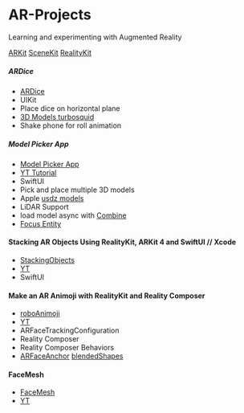# AR-Projects
Learning and experimenting with Augmented Reality 

[ARKit](https://developer.apple.com/augmented-reality/arkit/)
[SceneKit](https://developer.apple.com/documentation/scenekit)
[RealityKit](https://developer.apple.com/documentation/realitykit/)

##### ARDice
 - [ARDice](https://github.com/hectorsvill/AR-Projects/tree/master/Projects/ARDice/ARDice)
 - UIKit
 - Place dice on horizontal plane
 - [3D Models turbosquid](https://www.turbosquid.com)
 - Shake phone for roll animation 
 
##### Model Picker App
 - [Model Picker App](https://github.com/hectorsvill/AR-Projects/tree/master/Projects/ModelPickerApp/ModelPickerApp)
- [YT Tutorial](https://www.youtube.com/watch?v=9R_G0EI-UoI&list=PLBv1NzmBcY51I2qFurJv8Kk5jw1JIJeeY)
- SwiftUI
-  Pick and place multiple 3D models
- Apple [usdz models](https://developer.apple.com/augmented-reality/quick-look/)
- LiDAR Support 
- load model async with [Combine](https://developer.apple.com/documentation/combine)
- [Focus Entity](https://github.com/maxxfrazer/FocusEntity)


#### Stacking AR Objects Using RealityKit, ARKit 4 and SwiftUI // Xcode
- [StackingObjects](https://github.com/hectorsvill/AR-Projects/blob/master/Projects/StackingObjects/StackingObjects/ContentView.swift)
- [YT](https://www.youtube.com/watch?v=mPJiRtNzIHw)
- SwiftUI


#### Make an AR Animoji with RealityKit and Reality Composer
- [roboAnimoji](https://github.com/hectorsvill/AR-Projects/blob/master/Projects/roboAnimoji/roboAnimoji/ViewController.swift)
- [YT](https://www.youtube.com/watch?v=xXX2s-cWJNw)
- ARFaceTrackingConfiguration
- Reality Composer
- Reality Composer Behaviors
- [ ARFaceAnchor](https://developer.apple.com/documentation/arkit/arfaceanchor?language=objc) [blendedShapes](https://developer.apple.com/documentation/arkit/arfaceanchor/2928251-blendshapes?language=objc)

#### FaceMesh
- [FaceMesh](https://github.com/hectorsvill/AR-Projects/blob/master/Projects/FaceMesh/FaceMesh/ViewController.swift)
- [YT](https://www.youtube.com/watch?v=RKWBRVnJsqs)

